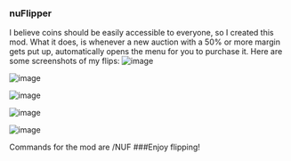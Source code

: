 ### nuFlipper
I believe coins should be easily accessible to everyone, so I created this mod. What it does, is whenever a new auction with a 50% or more margin gets put up, automatically opens the menu for you to purchase it.
Here are some screenshots of my flips:
![image](https://user-images.githubusercontent.com/100742874/156289729-620b8af8-8aa5-461b-ab9f-82478206c4c7.png)

![image](https://user-images.githubusercontent.com/100742874/156289714-2e9cd090-e03d-4fc9-a646-9cfd1d53078b.png)

![image](https://user-images.githubusercontent.com/100742874/156289750-865eaaec-13bd-4337-a003-82acb74519b5.png)

![image](https://user-images.githubusercontent.com/100742874/156289765-e8392d60-1d12-4bfe-b176-aa6095fdab5c.png)

![image](https://user-images.githubusercontent.com/100742874/156289773-c2322979-1ffa-491f-a4b1-dbf087f1b1cd.png)

Commands for the mod are /NUF
###Enjoy flipping!
